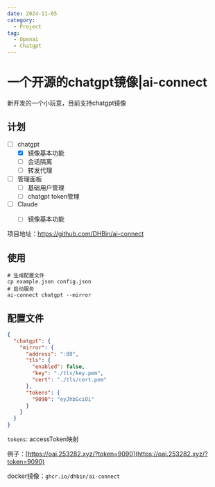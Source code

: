 ```yaml
---
date: 2024-11-05
category:
  - Project
tag:
  - Openai
  - Chatgpt
---
```


# 一个开源的chatgpt镜像|ai-connect  


新开发的一个小玩意，目前支持chatgpt镜像


<!--more-->

## 计划

- [ ] chatgpt
  - [x] 镜像基本功能
  - [ ] 会话隔离
  - [ ] 转发代理
- [ ] 管理面板
  - [ ] 基础用户管理
  - [ ] chatgpt token管理
  
- [ ] Claude
  - [ ] 镜像基本功能



项目地址：https://github.com/DHBin/ai-connect



## 使用

```shell
# 生成配置文件
cp example.json config.json
# 启动服务
ai-connect chatgpt --mirror
```



## 配置文件

```json
{
  "chatgpt": {
    "mirror": {
      "address": ":80",
      "tls": {
        "enabled": false,
        "key": "./tls/key.pem",
        "cert": "./tls/cert.pem"
      },
      "tokens": {
        "9090": "eyJhbGciOi"
      }
    }
  }
}
```

`tokens`: accessToken映射



例子：[https://oai.253282.xyz/?token=9090](https://oai.253282.xyz/?token=9090)



docker镜像：`ghcr.io/dhbin/ai-connect`


